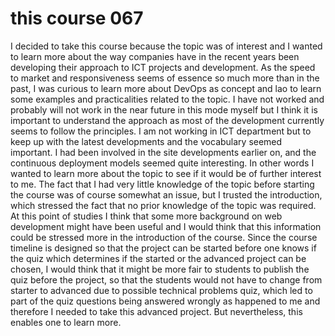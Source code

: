 # this course 067
I decided to take this course because the topic was of interest and I wanted to learn more about the way companies have in the recent years been developing their approach to ICT projects and development. As the speed to market and responsiveness seems of essence so much more than in the past, I was curious to learn more about DevOps as concept and lao to learn some examples and practicalities related to the topic. I have not worked and probably will not work in the near future in this mode myself but I think it is important to understand the approach as most of the development currently seems to follow the principles. I am not working in ICT department but to keep up with the latest developments and the vocabulary seemed important. I had been involved in the site developments earlier on, and the continuous deployment models seemed quite interesting. In other words I wanted to learn more about the topic to see if it would be of further interest to me. The fact that I had very little knowledge of the topic before starting the course was of course somewhat an issue, but I trusted the introduction, which stressed the fact that no prior knowledge of the topic was required. At this point of studies I think that some more background on web development might have been useful and I would think that this information could be stressed more in the introduction of the course. Since the course timeline is designed so that the project can be started before one knows if the quiz which determines if the started or the advanced project can be chosen, I would think that it might be more fair to students to publish the quiz before the project, so that the students would not have to change from starter to advanced due to possible technical problems quiz, which led to part of the quiz questions being answered wrongly as happened to me and therefore I needed to take this advanced project. But nevertheless, this enables one to learn more.
